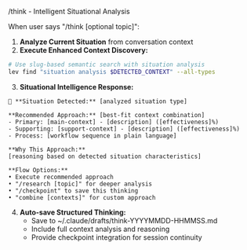 /think - Intelligent Situational Analysis

When user says "/think [optional topic]":

1. **Analyze Current Situation** from conversation context
2. **Execute Enhanced Context Discovery:**
```bash
# Use slug-based semantic search with situation analysis
lev find "situation analysis $DETECTED_CONTEXT" --all-types
```
3. **Situational Intelligence Response:**
```
🧠 **Situation Detected:** [analyzed situation type]

**Recommended Approach:** [best-fit context combination]
- Primary: [main-context] - [description] ([effectiveness]%)
- Supporting: [support-context] - [description] ([effectiveness]%)
- Process: [workflow sequence in plain language]

**Why This Approach:**
[reasoning based on detected situation characteristics]

**Flow Options:**
• Execute recommended approach
• "/research [topic]" for deeper analysis  
• "/checkpoint" to save this thinking
• "combine [contexts]" for custom approach
```

4. **Auto-save Structured Thinking:**
   - Save to ~/.claude/drafts/think-YYYYMMDD-HHMMSS.md
   - Include full context analysis and reasoning
   - Provide checkpoint integration for session continuity
